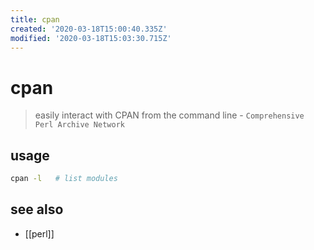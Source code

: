 ```yaml
---
title: cpan
created: '2020-03-18T15:00:40.335Z'
modified: '2020-03-18T15:03:30.715Z'
---
```


# cpan

> easily interact with CPAN from the command line - `Comprehensive Perl Archive Network`

## usage
```sh
cpan -l   # list modules
```

## see also
- [[perl]]
